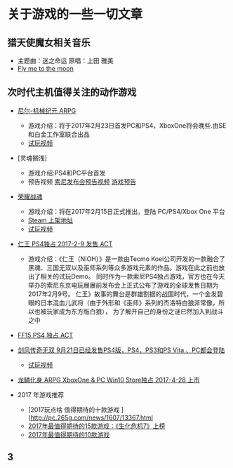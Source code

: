 # 关于游戏的一些一切文章

## 猎天使魔女相关音乐
 - 主题曲：迷之命运  原唱：上田 雅美
 - [Fly me to the moon](http://bbs.tgbus.com/thread-5512337-1-1.html)

## 次时代主机值得关注的动作游戏
 - [尼尔-机械纪元 ARPG](http://www.3dmgame.com/news/201611/3606837.html)
	- 游戏介绍：将于2017年2月23日首发PC和PS4，XboxOne将会晚些.由SE和白金工作室联合出品
	- [试玩视频](http://v.youku.com/v_show/id_XMTg3MDQzNTg4NA==.html?from=s1.8-1-1.2&spm=a2h0k.8191407.0.0)
	
 - [灵魂搁浅]
	- 游戏介绍:PS4和PC平台首发
	- 预告视频 [索尼发布会预告视频](http://v.youku.com/v_show/id_XMTYwNzU0MjI5Ng==.html?from=s1.8-3-1.1&spm=a2h0k.8191407.0.0)
	[游戏预告](http://v.youku.com/v_show/id_XMTg0NTQzNTgyNA==.html?from=s1.8-1-1.2&spm=a2h0k.8191407.0.0)

 - [荣耀战魂](http://www.gamersky.com/news/201606/765475.shtml)
	- 游戏介绍：将在2017年2月15日正式推出，登陆 PC/PS4/Xbox One 平台
	- [Steam 上架地址 ](http://store.steampowered.com/app/304390/)
	- [试玩视频](http://v.youku.com/v_show/id_XMTY3Nzg2MzIyNA==.html?from=s1.8-1-1.2&spm=a2h0k.8191407.0.0)
	
 - [仁王 PS4独占 2017-2-9 发售 ACT](http://play.163.com/16/0914/16/C0UH946D00314501.html)
	- 游戏介绍：《仁王（NIOH）》是一款由Tecmo Koei公司开发的一款融合了黑魂、三国无双以及巫师系列等众多游戏元素的作品。游戏在此之前也放出了相关的试玩Demo。
	  同时作为一款索尼PS4独占游戏，官方也在今天举办的索尼东京电玩展展前发布会上正式公布了游戏的全球发售日期为2017年2月9号。
	  仁王》故事的舞台是群雄割据的战国时代，一个金发碧眼的日本混血儿武将（由于外形和《巫师》系列的杰洛特白狼非常像，所以也被玩家成为东方版白狼），
	  为了解开自己的身份之谜已然加入到战斗之中
 - [FF15 PS4 独占 ACT]()
 
 - [剑风传奇无双 9月21日已经发售PS4版，PS4，PS3和PS Vita 、PC都会登陆](http://www.gamersky.com/review/201611/829163.shtml)
	- [试玩视频 ](http://v.youku.com/v_show/id_XMTc4MDQ3NDc1Mg==.html?from=s1.8-1-1.2&spm=a2h0k.8191407.0.0)
	
 - [龙鳞化身  ARPG XboxOne & PC Win10 Store独占 2017-4-28 上市](http://www.gamersky.com/news/201508/634375.shtml?_t=t)
 
 - 2017 年游戏推荐
   - [2017玩点啥 值得期待的十款游戏 ](http://pc.265g.com/news/1607/13367.html
   - [2017年最值得期待的15款游戏：《生化危机7》上榜](http://games.newhua.com/2016/0725/309228.shtml)
   - [2017年最值得期待的10款游戏](http://n.cztv.com/news/12338946.html)
   
 
## 3

